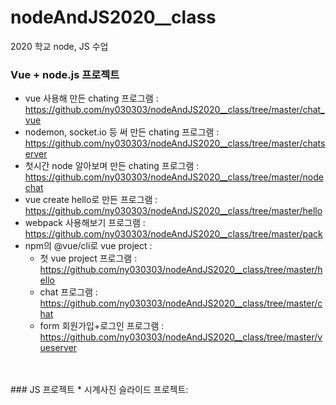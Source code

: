 # nodeAndJS2020__class
2020 학교 node, JS 수업


### Vue + node.js 프로젝트
* vue 사용해 만든 chating 프로그램 : 
https://github.com/ny030303/nodeAndJS2020__class/tree/master/chat_vue <br>
* nodemon, socket.io 등 써 만든 chating 프로그램 : 
https://github.com/ny030303/nodeAndJS2020__class/tree/master/chatserver <br>
* 첫시간 node 알아보며 만든 chating 프로그램 : 
https://github.com/ny030303/nodeAndJS2020__class/tree/master/nodechat <br>
* vue create hello로 만든 프로그램 : 
https://github.com/ny030303/nodeAndJS2020__class/tree/master/hello <br>
* webpack 사용해보기 프로그램 : 
https://github.com/ny030303/nodeAndJS2020__class/tree/master/pack <br>
* npm의 @vue/cli로 vue project :  <br>
  * 첫 vue project 프로그램 : https://github.com/ny030303/nodeAndJS2020__class/tree/master/hello <br>
  * chat 프로그램 : https://github.com/ny030303/nodeAndJS2020__class/tree/master/chat <br>
  * form 회원가입+로그인 프로그램 : https://github.com/ny030303/nodeAndJS2020__class/tree/master/vueserver <br>
<br>
<br>
### JS 프로젝트
* 시계사진 슬라이드 프로젝트: 